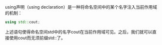 using声明（using declaration）是一种将命名空间中的某个名字注入当前作用域的机制：

```c++
using std::cout;
```

上述语句使得命名空间std中的名字cout在当前作用域可见。之后，我们就可以直接使用cout而无须前缀std::了。
